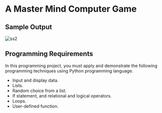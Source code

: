 # A Master Mind Computer Game

## Sample Output
![ss2](https://github.com/ko3151/individual-mastermind-python/assets/93027242/9af98ab7-0e28-457c-ae4e-7d30d041c9e5)

## Programming Requirements
In this programming project, you must apply and demonstrate the following programming techniques using Python programming language.
* Input and display data.
* Lists.
* Random choice from a list.
* If statement, and relational and logical operators.
* Loops.
* User-defined function.
